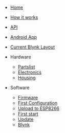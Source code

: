 * [Home](/)
* [How it works](description)
* [API](api)
* [Android App](app)
* [Current Blynk Layout](actual_blynk)

* Hardware
    * [Partslist](partslist)
    * [Electronics](electronics)
    * [Housing](housing)

* Software
    * [Firmware](firmware)
    * [First Configuration](config)
    * [Upload to ESP8266](upload)
    * [First start](first_start)
    * [Update](update)
    * [Blynk](blynk)


